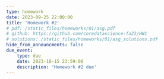 ```yaml
---
type: homework
date: 2023-09-25 22:00:00
title: 'Homework #2'
# pdf: /static_files/homeworks/01/asg.pdf
# github: https://github.com/coredatascience-fa23/HW1
# solutions: /static_files/homeworks/01/asg_solutions.pdf
hide_from_announcments: false
due_event: 
    type: due
    date: 2023-10-15 23:59:00
    description: 'Homework #2 due'
---
```

